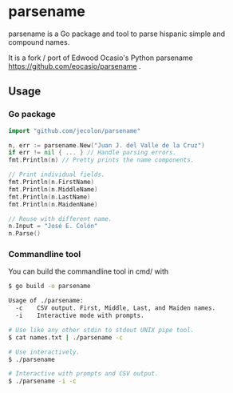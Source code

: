 # parsename
parsename is a Go package and tool to parse hispanic simple and compound names.

It is a fork / port of Edwood Ocasio's Python parsename https://github.com/eocasio/parsename .

## Usage

### Go package
```go
import "github.com/jecolon/parsename"

n, err := parsename.New("Juan J. del Valle de la Cruz")
if err != nil { ... } // Handle parsing errors.
fmt.Println(n) // Pretty prints the name components.

// Print individual fields.
fmt.Println(n.FirstName)
fmt.Println(n.MiddleName)
fmt.Println(n.LastName)
fmt.Println(n.MaidenName)

// Reuse with different name.
n.Input = "José E. Colón"
n.Parse()
```

### Commandline tool

You can build the commandline tool in cmd/ with
```bash
$ go build -o parsename

Usage of ./parsename:
  -c	CSV output. First, Middle, Last, and Maiden names.
  -i	Interactive mode with prompts.

# Use like any other stdin to stdout UNIX pipe tool.
$ cat names.txt | ./parsename -c

# Use interactively.
$ ./parsename

# Interactive with prompts and CSV output.
$ ./parsename -i -c
```
